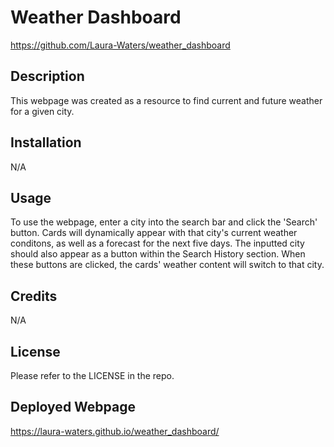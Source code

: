 # Weather Dashboard 
https://github.com/Laura-Waters/weather_dashboard

## Description

This webpage was created as a resource to find current and future weather for a given city.  

## Installation

N/A

## Usage

To use the webpage, enter a city into the search bar and click the 'Search' button. Cards will dynamically appear with that city's current weather conditons, as well as a forecast for the next five days. The inputted city should also appear as a button within the Search History section. When these buttons are clicked, the cards' weather content will switch to that city. 

## Credits

N/A 

## License

Please refer to the LICENSE in the repo.

## Deployed Webpage

https://laura-waters.github.io/weather_dashboard/



